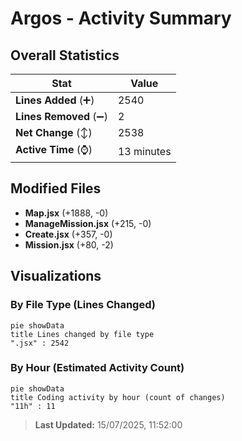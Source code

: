 # Argos - Activity Summary 

## Overall Statistics

| Stat                   | Value                                                             |
| ---------------------- | ----------------------------------------------------------------- |
| **Lines Added** (➕)   | 2540                                          |
| **Lines Removed** (➖) | 2                                        |
| **Net Change** (↕)    | 2538                |
| **Active Time** (⌚)   | 13 minutes |


## Modified Files
- **Map.jsx** (+1888, -0)
- **ManageMission.jsx** (+215, -0)
- **Create.jsx** (+357, -0)
- **Mission.jsx** (+80, -2)

## Visualizations

### By File Type (Lines Changed)

```mermaid
pie showData
title Lines changed by file type
".jsx" : 2542
```

### By Hour (Estimated Activity Count)

```mermaid
pie showData
title Coding activity by hour (count of changes)
"11h" : 11
```


> **Last Updated:** 15/07/2025, 11:52:00